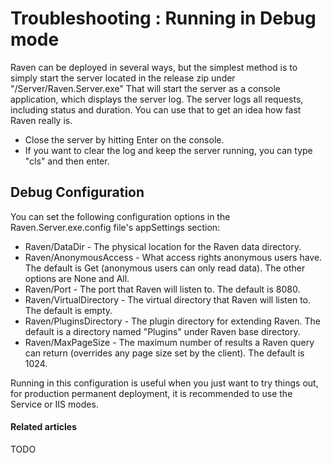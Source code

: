 # Troubleshooting : Running in Debug mode

Raven can be deployed in several ways, but the simplest method is to simply start the server located in the release zip under "/Server/Raven.Server.exe"
That will start the server as a console application, which displays the server log.
The server logs all requests, including status and duration. You can use that to get an idea how fast Raven really is.

* Close the server by hitting Enter on the console.
* If you want to clear the log and keep the server running, you can type "cls" and then enter.

## Debug Configuration

You can set the following configuration options in the Raven.Server.exe.config file's appSettings section:

* Raven/DataDir - The physical location for the Raven data directory.
* Raven/AnonymousAccess - What access rights anonymous users have. The default is Get (anonymous users can only read data). The other options are None and All.
* Raven/Port - The port that Raven will listen to. The default is 8080.
* Raven/VirtualDirectory - The virtual directory that Raven will listen to. The default is empty.
* Raven/PluginsDirectory - The plugin directory for extending Raven. The default is a directory named "Plugins" under Raven base directory.
* Raven/MaxPageSize - The maximum number of results a Raven query can return (overrides any page size set by the client). The default is 1024.

Running in this configuration is useful when you just want to try things out, for production permanent deployment, it is recommended to use the Service or IIS modes.

#### Related articles

TODO